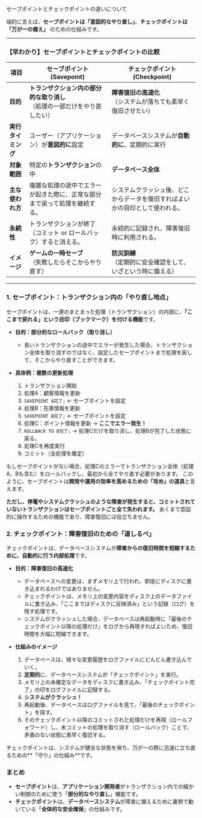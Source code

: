 セーブポイントとチェックポイントの違いについて

端的に言えば、**セーブポイントは「意図的なやり直し」**、**チェックポイントは「万が一の備え」** のための仕組みです。

---

### 【早わかり】セーブポイントとチェックポイントの比較

| 項目 | セーブポイント (Savepoint) | チェックポイント (Checkpoint) |
| --- | --- | --- |
| **目的** | **トランザクション内の部分的な取り消し**<br>（処理の一部だけをやり直したい） | **障害復旧の高速化**<br>（システムが落ちても素早く復旧させたい） |
| **実行タイミング** | ユーザー（アプリケーション）が**意図的に**設定 | データベースシステムが**自動的に**、定期的に実行 |
| **対象範囲** | 特定の**トランザクション**の中 | **データベース全体** |
| **主な使われ方** | 複雑な処理の途中でエラーが起きた際に、正常な部分まで戻って処理を継続する。 | システムクラッシュ後、どこからデータを復旧すればよいかの目印として使われる。 |
| **永続性** | トランザクションが終了（コミット or ロールバック）すると消える。 | 永続的に記録され、障害復旧時に利用される。 |
| **イメージ** | **ゲームの一時セーブ**<br>（失敗したらそこからやり直す） | **防災訓練**<br>（定期的に安全確認をして、いざという時に備える） |

---

### 1. セーブポイント：トランザクション内の「やり直し地点」

セーブポイントは、一連のまとまった処理（トランザクション）の内部に、**「ここまで戻れる」という目印（ブックマーク）を付ける機能**です。

*   **目的：部分的なロールバック（取り消し）**
    *   長いトランザクションの途中でエラーが発生した場合、トランザクション全体を取り消すのではなく、設定したセーブポイントまで処理を戻して、そこからやり直すことができます。

*   **具体例：複数の更新処理**
    1.  トランザクション開始
    2.  処理A：顧客情報を更新
    3.  `SAVEPOINT A完了;` ← セーブポイントを設定
    4.  処理B：在庫情報を更新
    5.  `SAVEPOINT B完了;` ← セーブポイントを設定
    6.  処理C：ポイント情報を更新 → **ここでエラー発生！**
    7.  `ROLLBACK TO B完了;` → 処理Cだけを取り消し、処理Bが完了した状態に戻る。
    8.  処理Cを再度実行
    9.  コミット（全処理を確定）

もしセーブポイントがない場合、処理Cのエラーでトランザクション全体（処理A、Bも含む）をロールバックし、最初から全てやり直す必要があります。 このように、セーブポイントは**開発や運用の効率を高めるための「攻め」の道具**と言えます。

**ただし、停電やシステムクラッシュのような障害が発生すると、コミットされていないトランザクションはセーブポイントごと全て失われます。** あくまで意図的に操作するための機能であり、障害復旧には役立ちません。

### 2. チェックポイント：障害復旧のための「道しるべ」

チェックポイントは、データベースシステムが**障害からの復旧時間を短縮するために、自動的に行う内部処理**です。

*   **目的：障害復旧の高速化**
    *   データベースへの変更は、まずメモリ上で行われ、即座にディスクに書き込まれるわけではありません。
    *   チェックポイントは、メモリ上の変更内容をディスク上のデータファイルに書き込み、「ここまではディスクに反映済み」という記録（ログ）を残す処理です。
    *   システムがクラッシュした場合、データベースは再起動時に「最後のチェックポイント以降の処理だけ」をログから再現すればよいため、復旧時間を大幅に短縮できます。

*   **仕組みのイメージ**
    1.  データベースは、様々な変更履歴をログファイルにどんどん書き込んでいく。
    2.  **定期的**に、データベースシステムが「チェックポイント」を実行。
    3.  メモリ上の未確定なデータをディスクに書き込み、「チェックポイント完了」の印をログファイルに記録する。
    4.  **システムがクラッシュ！**
    5.  再起動後、データベースはログファイルを見て、「最後のチェックポイント」を探す。
    6.  そのチェックポイント以降のコミットされた処理だけを再現（ロールフォワード）し、未コミットの処理を取り消す（ロールバック）ことで、矛盾のない状態に素早く復旧する。

チェックポイントは、システムが健全な状態を保ち、万が一の際に迅速に立ち直るための**「守り」の仕組み**です。

### まとめ

*   **セーブポイント**は、**アプリケーション開発者**がトランザクション内での細かい制御のために使う「**部分的なやり直し**」機能です。
*   **チェックポイント**は、**データベースシステム**が障害に備えるために裏側で動いている「**全体的な安全確保**」の仕組みです。

